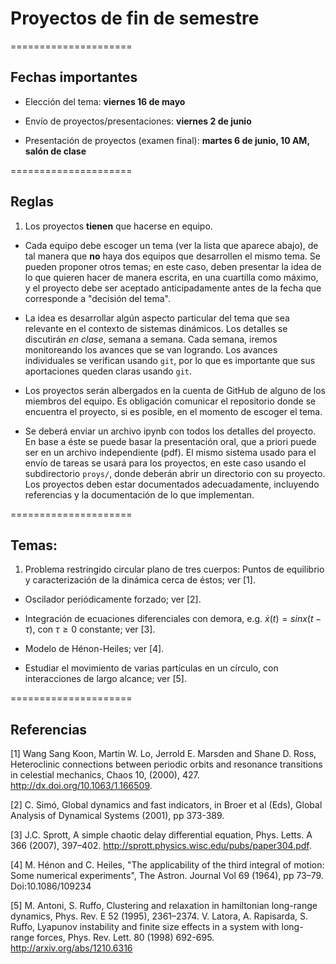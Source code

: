 # Proyectos de fin de semestre

=====================

## Fechas importantes

- Elección del tema: **viernes 16 de mayo**

- Envío de proyectos/presentaciones: **viernes 2 de junio**

- Presentación de proyectos (examen final): **martes 6 de junio, 10 AM, salón de clase**


=====================

## Reglas

1. Los proyectos **tienen** que hacerse  en equipo.

- Cada equipo debe escoger un tema (ver la lista que aparece abajo), de tal manera que **no** haya dos equipos que desarrollen el mismo tema. Se pueden proponer otros temas; en este caso, deben presentar la idea de lo que quieren hacer de manera escrita, en una cuartilla como máximo, y el proyecto debe ser aceptado anticipadamente antes de la fecha que corresponde a "decisión del tema".

- La idea es desarrollar algún aspecto particular del tema que sea relevante en el contexto de sistemas dinámicos. Los detalles se discutirán *en clase*, semana a semana. Cada semana, iremos monitoreando los avances que se van logrando. Los avances individuales se verifican usando `git`, por lo que es importante que sus aportaciones queden claras usando `git`.

- Los proyectos serán albergados en la cuenta de GitHub de alguno de los miembros del equipo. Es obligación comunicar el repositorio donde se encuentra el proyecto, si es posible, en el momento de escoger el tema.

- Se deberá enviar un archivo ipynb con todos los detalles del proyecto. En base a éste se puede basar la presentación oral, que a priori puede ser en un archivo independiente (pdf). El mismo sistema usado para el envío de tareas se usará para los proyectos, en este caso usando el subdirectorio `proys/`, donde deberán abrir un directorio con su proyecto. Los proyectos deben estar documentados adecuadamente, incluyendo referencias y la documentación de lo que implementan.

=====================

## Temas:

1. Problema restringido circular plano de tres cuerpos: Puntos de equilibrio y caracterización de la dinámica cerca de éstos; ver [1].

- Oscilador periódicamente forzado; ver [2].

- Integración de ecuaciones diferenciales con demora, e.g. $\dot{x}(t) = sin x(t-τ)$, con $τ\geq 0$ constante; ver [3].

- Modelo de Hénon-Heiles; ver [4].

- Estudiar el movimiento de varias partículas en un círculo, con interacciones de largo alcance; ver [5].


=====================

## Referencias


[1] Wang Sang Koon, Martin W. Lo, Jerrold E. Marsden and Shane D. Ross, Heteroclinic connections between periodic orbits and resonance transitions in celestial mechanics, Chaos 10, (2000), 427. http://dx.doi.org/10.1063/1.166509.

[2] C. Simó, Global dynamics and fast indicators, in Broer et al (Eds), Global Analysis of Dynamical Systems (2001), pp 373-389.

[3] J.C. Sprott, A simple chaotic delay differential equation, Phys. Letts. A 366 (2007), 397–402.
http://sprott.physics.wisc.edu/pubs/paper304.pdf.

[4] M. Hénon and C. Heiles, "The applicability of the third integral of motion: Some numerical experiments", The Astron. Journal Vol 69 (1964), pp 73–79. Doi:10.1086/109234

[5] M. Antoni, S. Ruffo, Clustering and relaxation in hamiltonian long-range dynamics, Phys. Rev. E 52 (1995), 2361–2374.
V. Latora, A. Rapisarda, S. Ruffo,
Lyapunov instability and finite size effects in a system with long-range forces, Phys. Rev. Lett. 80 (1998) 692-695. http://arxiv.org/abs/1210.6316
